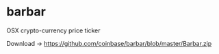 # barbar
OSX crypto-currency price ticker

Download -> https://github.com/coinbase/barbar/blob/master/Barbar.zip
